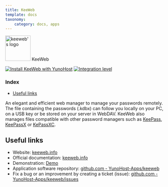 ```yaml
---
title: KeeWeb
template: docs
taxonomy:
    category: docs, apps
---
```


<img src="/images/keeweb_logo.png" height="80px" alt="keeweb's logo"> KeeWeb

[![Install KeeWeb with YunoHost](https://install-app.yunohost.org/install-with-yunohost.png)](https://install-app.yunohost.org/?app=keeweb) [![Integration level](https://dash.yunohost.org/integration/keeweb.svg)](https://dash.yunohost.org/appci/app/keeweb)

### Index

- [Useful links](#useful-links)

An elegant and efficient web manager to manage your passwords remotely.
The file containing the passwords (.kdbx) can follow you locally on your PC, on a USB key or be stored on your server in WebDAV.
KeeWeb also manages files compatible with other password managers such as [KeePass](http://keepass.info), [KeePassX](https://www.keepassx.org/) or [KePassXC](https://keepassxc.org/).

## Useful links

+ Website: [keeweb.info](https://keeweb.info)
+ Official documentation: [keeweb.info](https://keeweb.info)
+ Demonstration: [Demo](https://app.keeweb.info)
+ Application software repository: [github.com - YunoHost-Apps/keeweb](https://github.com/YunoHost-Apps/keeweb_ynh)
+ Fix a bug or an improvement by creating a ticket (issue): [github.com - YunoHost-Apps/keeweb/issues](https://github.com/YunoHost-Apps/keeweb_ynh/issues)
